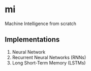 # mi
Machine Intelligence from scratch

## Implementations
1. Neural Network
2. Recurrent Neural Networks (RNNs)
3. Long Short-Term Memory (LSTMs)
